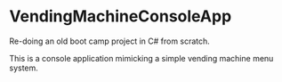 # VendingMachineConsoleApp

Re-doing an old boot camp project in C# from scratch.

This is a console application mimicking a simple vending machine menu system.
